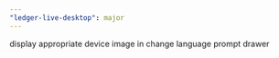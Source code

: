 ```yaml
---
"ledger-live-desktop": major
---
```


display appropriate device image in change language prompt drawer
